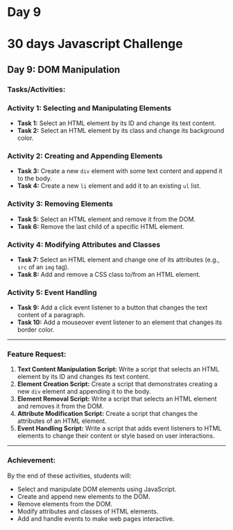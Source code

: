 # Day 9

# 30 days Javascript Challenge

## Day 9: DOM Manipulation

### Tasks/Activities:

### Activity 1: Selecting and Manipulating Elements

- **Task 1:** Select an HTML element by its ID and change its text content.
- **Task 2:** Select an HTML element by its class and change its background color.

### Activity 2: Creating and Appending Elements

- **Task 3:** Create a new `div` element with some text content and append it to the body.
- **Task 4:** Create a new `li` element and add it to an existing `ul` list.

### Activity 3: Removing Elements

- **Task 5:** Select an HTML element and remove it from the DOM.
- **Task 6:** Remove the last child of a specific HTML element.

### Activity 4: Modifying Attributes and Classes

- **Task 7:** Select an HTML element and change one of its attributes (e.g., `src` of an `img` tag).
- **Task 8:** Add and remove a CSS class to/from an HTML element.

### Activity 5: Event Handling

- **Task 9:** Add a click event listener to a button that changes the text content of a paragraph.
- **Task 10:** Add a mouseover event listener to an element that changes its border color.

---

### Feature Request:

1. **Text Content Manipulation Script:** Write a script that selects an HTML element by its ID and changes its text content.
2. **Element Creation Script:** Create a script that demonstrates creating a new `div` element and appending it to the body.
3. **Element Removal Script:** Write a script that selects an HTML element and removes it from the DOM.
4. **Attribute Modification Script:** Create a script that changes the attributes of an HTML element.
5. **Event Handling Script:** Write a script that adds event listeners to HTML elements to change their content or style based on user interactions.

---

### Achievement:

By the end of these activities, students will:

- Select and manipulate DOM elements using JavaScript.
- Create and append new elements to the DOM.
- Remove elements from the DOM.
- Modify attributes and classes of HTML elements.
- Add and handle events to make web pages interactive.